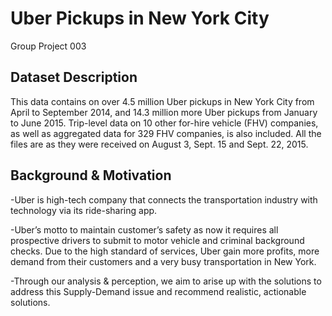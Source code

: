 # Uber Pickups in New York City
Group Project 003

## Dataset Description
This data contains on over 4.5 million Uber pickups in New York City from April to September 2014, and 14.3 million more Uber pickups from January to June 2015. Trip-level data on 10 other for-hire vehicle (FHV) companies, as well as aggregated data for 329 FHV companies, is also included. All the files are as they were received on August 3, Sept. 15 and Sept. 22, 2015.

## Background & Motivation
-Uber is high-tech company that connects the transportation industry with technology via its ride-sharing app.

-Uber’s motto to maintain customer’s safety as now it requires all prospective drivers to submit to motor vehicle and criminal background checks. Due to the high standard of services, Uber gain more profits, more demand from their customers and a very busy transportation in New York.

-Through our analysis & perception, we aim to arise up with the solutions to address this Supply-Demand issue and recommend realistic, actionable solutions.


